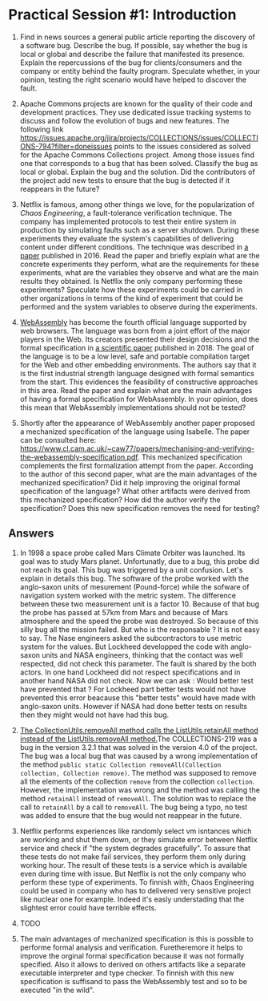 # Practical Session #1: Introduction

1. Find in news sources a general public article reporting the discovery of a software bug. Describe the bug. If possible, say whether the bug is local or global and describe the failure that manifested its presence. Explain the repercussions of the bug for clients/consumers and the company or entity behind the faulty program. Speculate whether, in your opinion, testing the right scenario would have helped to discover the fault.

2. Apache Commons projects are known for the quality of their code and development practices. They use dedicated issue tracking systems to discuss and follow the evolution of bugs and new features. The following link https://issues.apache.org/jira/projects/COLLECTIONS/issues/COLLECTIONS-794?filter=doneissues points to the issues considered as solved for the Apache Commons Collections project. Among those issues find one that corresponds to a bug that has been solved. Classify the bug as local or global. Explain the bug and the solution. Did the contributors of the project add new tests to ensure that the bug is detected if it reappears in the future?

3. Netflix is famous, among other things we love, for the popularization of *Chaos Engineering*, a fault-tolerance verification technique. The company has implemented protocols to test their entire system in production by simulating faults such as a server shutdown. During these experiments they evaluate the system's capabilities of delivering content under different conditions. The technique was described in [a paper](https://arxiv.org/ftp/arxiv/papers/1702/1702.05843.pdf) published in 2016. Read the paper and briefly explain what are the concrete experiments they perform, what are the requirements for these experiments, what are the variables they observe and what are the main results they obtained. Is Netflix the only company performing these experiments? Speculate how these experiments could be carried in other organizations in terms of the kind of experiment that could be performed and the system variables to observe during the experiments.

4. [WebAssembly](https://webassembly.org/) has become the fourth official language supported by web browsers. The language was born from a joint effort of the major players in the Web. Its creators presented their design decisions and the formal specification in [a scientific paper](https://people.mpi-sws.org/~rossberg/papers/Haas,%20Rossberg,%20Schuff,%20Titzer,%20Gohman,%20Wagner,%20Zakai,%20Bastien,%20Holman%20-%20Bringing%20the%20Web%20up%20to%20Speed%20with%20WebAssembly.pdf) published in 2018. The goal of the language is to be a low level, safe and portable compilation target for the Web and other embedding environments. The authors say that it is the first industrial strength language designed with formal semantics from the start. This evidences the feasibility of constructive approaches in this area. Read the paper and explain what are the main advantages of having a formal specification for WebAssembly. In your opinion, does this mean that WebAssembly implementations should not be tested? 

5.  Shortly after the appearance of WebAssembly another paper proposed a mechanized specification of the language using Isabelle. The paper can be consulted here: https://www.cl.cam.ac.uk/~caw77/papers/mechanising-and-verifying-the-webassembly-specification.pdf. This mechanized specification complements the first formalization attempt from the paper. According to the author of this second paper, what are the main advantages of the mechanized specification? Did it help improving the original formal specification of the language? What other artifacts were derived from this mechanized specification? How did the author verify the specification? Does this new specification removes the need for testing?

## Answers

1. In 1998 a space probe called Mars Climate Orbiter was launched. Its goal was to study Mars planet. Unfortunatly, due to a bug, this probe did not reach its goal. This bug was triggered by a unit confusion. Let's explain in details this bug. The software of the probe worked with the anglo-saxon units of mesurement (Pound-force) while the sofware of navigation system worked with the metric system. The difference between these two measurement unit is a factor 10.
Because of that bug the probe has passed at 57km from Mars and because of Mars atmosphere and the speed the probe was destroyed. So because of this silly bug all the mission failed.
But who is the responsable ? It is not easy to say. The Nase engineers asked the subcontractors to use metric system for the values. But Lockheed developped the code with anglo-saxon units and NASA engineers, thinking that the contact was well respected, did not check this parameter. The fault is shared by the both actors. In one hand Lockheed did not respect specifications and in another hand NASA did not check.
Now we can ask : Would better test have prevented that ?
For Lockheed part better tests would not have prevented this error beacause this "better tests" would have made with anglo-saxon units. However if NASA had done better tests on results then they might would not have had this bug.

2. [The CollectionUtils.removeAll method calls the ListUtils.retainAll method instead of the ListUtils.removeAll method.](https://issues.apache.org/jira/projects/COLLECTIONS/issues/COLLECTIONS-219?filter=allissues)The COLLECTIONS-219 was a bug in the version 3.2.1 that was solved in the version 4.0 of the project. The bug was a local bug that was caused by a wrong implementation of the method `public static Collection removeAll(Collection collection, Collection remove)`. The method was supposed to remove all the elements of the collection `remove` from the collection `collection`. However, the implementation was wrong and the method was calling the method `retainAll` instead of `removeAll`. The solution was to replace the call to `retainAll` by a call to `removeAll`. The bug being a typo, no test was added to ensure that the bug would not reappear in the future.

3. Netflix performs experiences like randomly select vm isntances which are working and shut them down, or they simulate error between Netflix service and check if "the system degrades gracefully". To assure that these tests do not make fail services, they perform them only during working hour. The result of these tests is a service which is available even during time with issue. But Netflix is not the only company who perform these type of experiments. To finnish with, Chaos Engineering could be used in company who has to delivered very sensitive project like nuclear one for example. Indeed it's easly understading that the slightest error could have terrible effects.

4. TODO
   
   
5. The main advantages of mechanized specification is this is possible to performe formal analysis and verification. Furetheremore it helps to improve the orginal formal specification because it was not formally specified. Also it allows to derived on others artifacts like a separate executable interpreter and type checker. To finnish with this new specification is suffisand to pass the WebAssembly test and so to be executed "in the wild".
